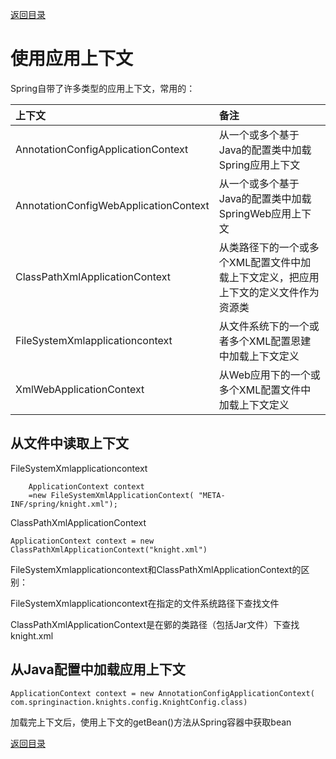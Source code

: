 [返回目录](/README.md)

# 使用应用上下文

Spring自带了许多类型的应用上下文，常用的：

| 上下文 | 备注 |
| :--- | :--- |
| AnnotationConfigApplicationContext | 从一个或多个基于Java的配置类中加载Spring应用上下文 |
| AnnotationConfigWebApplicationContext | 从一个或多个基于Java的配置类中加载SpringWeb应用上下文 |
| ClassPathXmlApplicationContext | 从类路径下的一个或多个XML配置文件中加载上下文定义，把应用上下文的定义文件作为资源类 |
| FileSystemXmlapplicationcontext | 从文件系统下的一个或者多个XML配置恩建中加载上下文定义 |
| XmlWebApplicationContext | 从Web应用下的一个或多个XML配置文件中加载上下文定义 |

## 从文件中读取上下文

FileSystemXmlapplicationcontext



```
    ApplicationContext context 
    =new FileSystemXmlApplicationContext( "META-INF/spring/knight.xml");
```

ClassPathXmlApplicationContext

```
ApplicationContext context = new ClassPathXmlApplicationContext("knight.xml")
```

FileSystemXmlapplicationcontext和ClassPathXmlApplicationContext的区别：

FileSystemXmlapplicationcontext在指定的文件系统路径下查找文件

ClassPathXmlApplicationContext是在鄋的类路径（包括Jar文件）下查找knight.xml

## 从Java配置中加载应用上下文

```
ApplicationContext context = new AnnotationConfigApplicationContext(
com.springinaction.knights.config.KnightConfig.class)
```

加载完上下文后，使用上下文的getBean\(\)方法从Spring容器中获取bean

[返回目录](/README.md)

